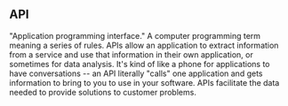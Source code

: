 ## API
"Application programming interface." A computer programming term meaning a series of rules. APIs allow an application to extract information from a service and use that information in their own application, or sometimes for data analysis. It's kind of like a phone for applications to have conversations -- an API literally "calls" one application and gets information to bring to you to use in your software. APIs facilitate the data needed to provide solutions to customer problems.
